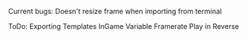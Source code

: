 Current bugs:
Doesn't resize frame when importing from terminal

ToDo:
Exporting Templates InGame
Variable Framerate
Play in Reverse